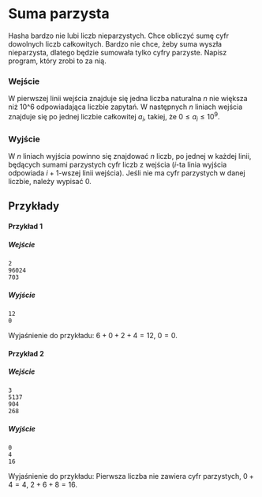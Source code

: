 # Suma parzysta

Hasha bardzo nie lubi liczb nieparzystych. Chce obliczyć sumę cyfr dowolnych liczb całkowitych. Bardzo nie chce, żeby suma wyszła nieparzysta, dlatego będzie sumowała tylko cyfry parzyste. Napisz program, który zrobi to za nią.

### Wejście

W pierwszej linii wejścia znajduje się jedna liczba naturalna $n$ nie większa niż 10^6 odpowiadająca liczbie zapytań. W następnych $n$ liniach wejścia znajduje się po jednej liczbie całkowitej $a_i$, takiej, że $0 \leq a_i \leq 10^9$.

### Wyjście

W $n$ liniach wyjścia powinno się znajdować $n$ liczb, po jednej w każdej linii, będących sumami parzystych cyfr liczb z wejścia ($i$-ta linia wyjścia odpowiada $i+1$-wszej linii wejścia). Jeśli nie ma cyfr parzystych w danej liczbie, należy wypisać 0.

## Przykłady

#### Przykład 1

##### Wejście

```
2
96024
703
```

##### Wyjście

```
12
0
```
Wyjaśnienie do przykładu: $6+0+2+4=12$, $0=0$.

#### Przykład 2

##### Wejście

```
3
5137
904
268
```

##### Wyjście

```
0
4
16
```
Wyjaśnienie do przykładu: Pierwsza liczba nie zawiera cyfr parzystych, $0+4=4$, $2+6+8=16$.
